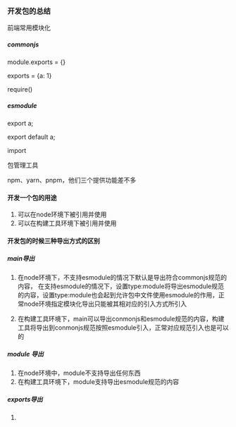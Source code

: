 ### 开发包的总结

前端常用模块化

##### commonjs

module.exports = {}

exports = {a: 1}

require()

##### esmodule 

export a;

export default a;

import

包管理工具

npm、yarn、pnpm，他们三个提供功能差不多


#### 开发一个包的用途
1. 可以在node环境下被引用并使用
2. 可以在构建工具环境下被引用并使用

#### 开发包的时候三种导出方式的区别
##### main导出
1. 在node环境下，不支持esmodule的情况下默认是导出符合commonjs规范的内容，
在支持esmodule的情况下，设置type:module将导出esmodule规范的内容，设置type:module也会起到允许包中文件使用esmodule的作用，正常node环境指定模块化导出只能被其相对应的引入方式所引入

2. 在构建工具环境下，main可以导出conmonjs和esmodule规范的内容，构建工具将导出到conmonjs规范按照esmodule引入，正常对应规范引入也是可以的

##### module 导出
1. 在node环境中，module不支持导出任何东西
2. 在构建工具环境下，module支持导出esmodule规范的内容

##### exports导出
1. 